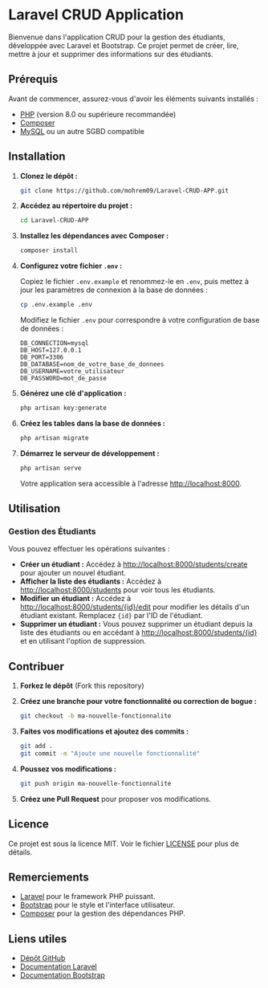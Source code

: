 # Laravel CRUD Application

Bienvenue dans l'application CRUD pour la gestion des étudiants, développée avec Laravel et Bootstrap. Ce projet permet de créer, lire, mettre à jour et supprimer des informations sur des étudiants.

## Prérequis

Avant de commencer, assurez-vous d'avoir les éléments suivants installés :

- [PHP](https://www.php.net/) (version 8.0 ou supérieure recommandée)
- [Composer](https://getcomposer.org/)
- [MySQL](https://www.mysql.com/) ou un autre SGBD compatible

## Installation

1. **Clonez le dépôt :**

    ```bash
    git clone https://github.com/mohrem09/Laravel-CRUD-APP.git
    ```

2. **Accédez au répertoire du projet :**

    ```bash
    cd Laravel-CRUD-APP
    ```

3. **Installez les dépendances avec Composer :**

    ```bash
    composer install
    ```

4. **Configurez votre fichier `.env` :**

    Copiez le fichier `.env.example` et renommez-le en `.env`, puis mettez à jour les paramètres de connexion à la base de données :

    ```bash
    cp .env.example .env
    ```

    Modifiez le fichier `.env` pour correspondre à votre configuration de base de données :

    ```dotenv
    DB_CONNECTION=mysql
    DB_HOST=127.0.0.1
    DB_PORT=3306
    DB_DATABASE=nom_de_votre_base_de_donnees
    DB_USERNAME=votre_utilisateur
    DB_PASSWORD=mot_de_passe
    ```

5. **Générez une clé d'application :**

    ```bash
    php artisan key:generate
    ```

6. **Créez les tables dans la base de données :**

    ```bash
    php artisan migrate
    ```

7. **Démarrez le serveur de développement :**

    ```bash
    php artisan serve
    ```

    Votre application sera accessible à l'adresse [http://localhost:8000](http://localhost:8000).

## Utilisation

### Gestion des Étudiants

Vous pouvez effectuer les opérations suivantes :

- **Créer un étudiant :** Accédez à [http://localhost:8000/students/create](http://localhost:8000/students/create) pour ajouter un nouvel étudiant.
- **Afficher la liste des étudiants :** Accédez à [http://localhost:8000/students](http://localhost:8000/students) pour voir tous les étudiants.
- **Modifier un étudiant :** Accédez à [http://localhost:8000/students/{id}/edit](http://localhost:8000/students/{id}/edit) pour modifier les détails d'un étudiant existant. Remplacez `{id}` par l'ID de l'étudiant.
- **Supprimer un étudiant :** Vous pouvez supprimer un étudiant depuis la liste des étudiants ou en accédant à [http://localhost:8000/students/{id}](http://localhost:8000/students/{id}) et en utilisant l'option de suppression.

## Contribuer

1. **Forkez le dépôt** (Fork this repository)
2. **Créez une branche pour votre fonctionnalité ou correction de bogue :**

    ```bash
    git checkout -b ma-nouvelle-fonctionnalite
    ```

3. **Faites vos modifications et ajoutez des commits :**

    ```bash
    git add .
    git commit -m "Ajoute une nouvelle fonctionnalité"
    ```

4. **Poussez vos modifications :**

    ```bash
    git push origin ma-nouvelle-fonctionnalite
    ```

5. **Créez une Pull Request** pour proposer vos modifications.

## Licence

Ce projet est sous la licence MIT. Voir le fichier [LICENSE](LICENSE) pour plus de détails.

## Remerciements

- [Laravel](https://laravel.com/) pour le framework PHP puissant.
- [Bootstrap](https://getbootstrap.com/) pour le style et l'interface utilisateur.
- [Composer](https://getcomposer.org/) pour la gestion des dépendances PHP.

## Liens utiles

- [Dépôt GitHub](https://github.com/mohrem09/Laravel-CRUD-APP)
- [Documentation Laravel](https://laravel.com/docs)
- [Documentation Bootstrap](https://getbootstrap.com/docs)
